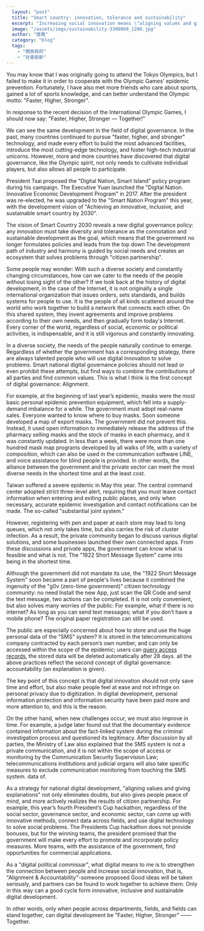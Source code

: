 ```yaml
---
  layout: "post"
  title: "Smart country: innovation, tolerance and sustainability"
  excerpt: "Increasing social innovation means \"aligning values and giving explanations.\""
  image: "/assets/imgs/sustainability-3300869_1280.jpg"
  author: "唐鳳"
  category: "blog"
  tags: 
    - "開放政府"
    - "社會創新"
---
```



You may know that I was originally going to attend the Tokyo Olympics, but I failed to make it in order to cooperate with the Olympic Games' epidemic prevention. Fortunately, I have also met more friends who care about sports, gained a lot of sports knowledge, and can better understand the Olympic motto: "Faster, Higher, Stronger". 

In response to the recent decision of the International Olympic Games, I should now say: "Faster, Higher, Stronger — Together!" 

We can see the same development in the field of digital governance. In the past, many countries continued to pursue "faster, higher, and stronger" technology, and made every effort to build the most advanced facilities, introduce the most cutting-edge technology, and foster high-tech industrial unicorns. However, more and more countries have discovered that digital governance, like the Olympic spirit, not only needs to cultivate individual players, but also allows all people to participate. 

President Tsai proposed the "Digital Nation, Smart Island" policy program during his campaign. The Executive Yuan launched the "Digital Nation. Innovative Economic Development Program" in 2017. After the president was re-elected, he was upgraded to the "Smart Nation Program" this year, with the development vision of "Achieving an innovative, inclusive, and sustainable smart country by 2030". 

The vision of Smart Country 2030 reveals a new digital governance policy: any innovation must take diversity and tolerance as the connotation and sustainable development as the goal, which means that the government no longer formulates policies and leads from the top down The development path of industry and harmony is guided by social needs and creates an ecosystem that solves problems through "citizen partnership". 

Some people may wonder: With such a diverse society and constantly changing circumstances, how can we cater to the needs of the people without losing sight of the other? If we look back at the history of digital development, in the case of the Internet, it is not originally a single international organization that issues orders, sets standards, and builds systems for people to use. It is the people of all kinds scattered around the world who work together to build a network that connects each other. On this shared system, they invent agreements and improve problems according to their own needs, and then gradually form today's Internet. Every corner of the world, regardless of social, economic or political activities, is indispensable, and it is still vigorous and constantly innovating. 

In a diverse society, the needs of the people naturally continue to emerge. Regardless of whether the government has a corresponding strategy, there are always talented people who will use digital innovation to solve problems. Smart national digital governance policies should not lead or even prohibit these attempts, but find ways to combine the contributions of all parties and find common values. This is what I think is the first concept of digital governance: Alignment. 

For example, at the beginning of last year’s epidemic, masks were the most basic personal epidemic prevention equipment, which fell into a supply-demand imbalance for a while. The government must adopt real-name sales. Everyone wanted to know where to buy masks. Soon someone developed a map of export masks. The government did not prevent this. Instead, it used open information to immediately release the address of the pharmacy selling masks and the stock of masks in each pharmacy, and it was constantly updated. In less than a week, there were more than one hundred mask map programs developed by all walks of life, with a variety of composition, which can also be used in the communication software LINE, and voice assistance for blind people is provided. In other words, the alliance between the government and the private sector can meet the most diverse needs in the shortest time and at the least cost. 

Taiwan suffered a severe epidemic in May this year. The central command center adopted strict three-level alert, requiring that you must leave contact information when entering and exiting public places, and only when necessary, accurate epidemic investigation and contact notifications can be made. The so-called "substantial joint system." 

However, registering with pen and paper at each store may lead to long queues, which not only takes time, but also carries the risk of cluster infection. As a result, the private community began to discuss various digital solutions, and some businesses launched their own connected apps. From these discussions and private apps, the government can know what is feasible and what is not. The "1922 Short Message System" came into being in the shortest time. 

Although the government did not mandate its use, the "1922 Short Message System" soon became a part of people's lives because it combined the ingenuity of the "g0v (zero-time government)" citizen technology community: no need Install the new App, just scan the QR Code and send the text message, two actions can be completed. It is not only convenient, but also solves many worries of the public: For example, what if there is no internet? As long as you can send text messages; what if you don’t have a mobile phone? The original paper registration can still be used. 

The public are especially concerned about how to store and use the huge personal data of the "SMS" system? It is stored in the telecommunications company contracted by each person’s own number, and can only be accessed within the scope of the epidemic; users can [query access records](https://sms.1922.gov.tw/), the stored data will be deleted automatically after 28 days. all the above practices reflect the second concept of digital governance: accountability (an explanation is given). 

The key point of this concept is that digital innovation should not only save time and effort, but also make people feel at ease and not infringe on personal privacy due to digitization. In digital development, personal information protection and information security have been paid more and more attention to, and this is the reason. 

On the other hand, when new challenges occur, we must also improve in time. For example, a judge later found out that the documentary evidence contained information about the fact-linked system during the criminal investigation process and questioned its legitimacy. After discussion by all parties, the Ministry of Law also explained that the SMS system is not a private communication, and it is not within the scope of access or monitoring by the Communication Security Supervision Law; telecommunications institutions and judicial organs will also take specific measures to exclude communication monitoring from touching the SMS system. data of. 

As a strategy for national digital development, "aligning values and giving explanations" not only eliminates doubts, but also gives people peace of mind, and more actively realizes the results of citizen partnership. For example, this year’s fourth President’s Cup hackathon, regardless of the social sector, governance sector, and economic sector, can come up with innovative methods, connect data across fields, and use digital technology to solve social problems. The Presidents Cup hackathon does not provide bonuses, but for the winning teams, the president promised that the government will make every effort to promote and incorporate policy measures. More teams, with the assistance of the government, find opportunities for commercial applications. 

As a "digital political commissar", what digital means to me is to strengthen the connection between people and increase social innovation, that is, "Alignment & Accountability"-someone proposed Good ideas will be taken seriously, and partners can be found to work together to achieve them. Only in this way can a good cycle form innovative, inclusive and sustainable digital development. 

In other words, only when people across departments, fields, and fields can stand together, can digital development be "Faster, Higher, Stronger" —— Together.
